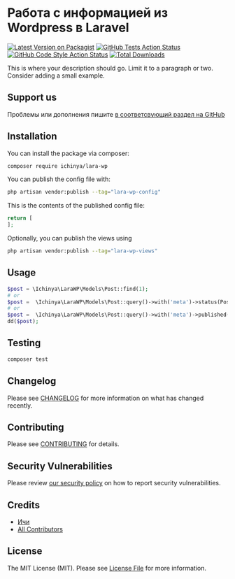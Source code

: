 # Работа с информацией из Wordpress в Laravel

[![Latest Version on Packagist](https://img.shields.io/packagist/v/ichinya/lara-wp.svg?style=flat-square)](https://packagist.org/packages/ichinya/lara-wp)
[![GitHub Tests Action Status](https://img.shields.io/github/actions/workflow/status/ichinya/lara-wp/run-tests.yml?branch=main&label=tests&style=flat-square)](https://github.com/ichinya/lara-wp/actions?query=workflow%3Arun-tests+branch%3Amain)
[![GitHub Code Style Action Status](https://img.shields.io/github/actions/workflow/status/ichinya/lara-wp/fix-php-code-style-issues.yml?branch=main&label=code%20style&style=flat-square)](https://github.com/ichinya/lara-wp/actions?query=workflow%3A"Fix+PHP+code+style+issues"+branch%3Amain)
[![Total Downloads](https://img.shields.io/packagist/dt/ichinya/lara-wp.svg?style=flat-square)](https://packagist.org/packages/ichinya/lara-wp)

This is where your description should go. Limit it to a paragraph or two. Consider adding a small example.

## Support us

Проблемы или дополнения пишите [в соответсвующий раздел на GitHub](https://github.com/Ichinya/lara-wp/issues)

## Installation

You can install the package via composer:

```bash
composer require ichinya/lara-wp
```


You can publish the config file with:

```bash
php artisan vendor:publish --tag="lara-wp-config"
```

This is the contents of the published config file:

```php
return [
];
```

Optionally, you can publish the views using

```bash
php artisan vendor:publish --tag="lara-wp-views"
```

## Usage

```php
$post = \Ichinya\LaraWP\Models\Post::find(1);
# or
$post =  \Ichinya\LaraWP\Models\Post::query()->with('meta')->status(PostStatuses::Draft)->first();
# or
$post =  \Ichinya\LaraWP\Models\Post::query()->with('meta')->published()->first(); 
dd($post);
```

## Testing

```bash
composer test
```

## Changelog

Please see [CHANGELOG](CHANGELOG.md) for more information on what has changed recently.

## Contributing

Please see [CONTRIBUTING](CONTRIBUTING.md) for details.

## Security Vulnerabilities

Please review [our security policy](../../security/policy) on how to report security vulnerabilities.

## Credits

- [Ичи](https://github.com/Ichinya)
- [All Contributors](../../contributors)

## License

The MIT License (MIT). Please see [License File](LICENSE.md) for more information.
